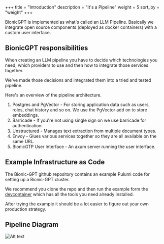 +++
title = "Introduction"
description = "It's a Pipeline"
weight = 5
sort_by = "weight"
+++

BionicGPT is implemented as what's called an LLM Pipeline. Basically we integrate open source components (deployed as docker containers) with a custom user interface.

## BionicGPT responsibilities

When creating an LLM pipeline you have to decide which technologies you need, which providers to use and then how to integrate those services together.

We've made those decisions and integrated them into a tried and tested pipeline.

Here's an overview of the pipeline architecture.

1. Postgres and PgVector - For storing application data such as users, roles, chat history and so on. We use the PgVector add on to store embeddings.
1. Barricade - If you're not using single sign on we use barricade for authentication.
1. Unstructured - Manages text extraction from multiple document types.
1. Envoy - Glues various services together so they are all available on the same URL.
1. BionicGTP User Interface - An axum server running the user interface.

## Example Infrastructure as Code

The Bionic-GPT github repository contains an example Pulumi code for setting up a Bionic-GPT cluster.

We recommend you clone the repo and then run the example form the [devcontainer](https://containers.dev/) which has all the tools you need already installed.

After trying the example it should be a lot easier to figure out your own production strategy.

## Pipeline Diagram

![Alt text](../architecture.svg "BionicGPT Architetcure")